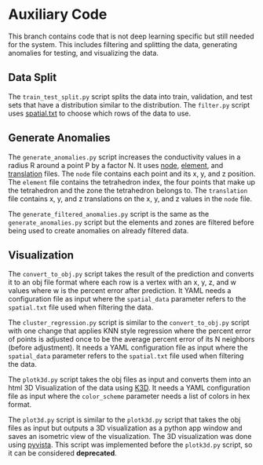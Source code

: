 # Auxiliary Code
This branch contains code that is not deep learning specific but still needed for the system. This includes filtering and splitting the data, generating anomalies for testing, and visualizing the data.

## Data Split
The `train_test_split.py` script splits the data into train, validation, and test sets that have a distribution similar to the distribution.
The `filter.py` script uses [spatial.txt](https://github.com/Aduan002/InversionAE/tree/AuxiliaryCode) to choose which rows of the data to use.

## Generate Anomalies
The `generate_anomalies.py` script increases the conductivity values in a radius R around a point P by a factor N. It uses [node](https://github.com/Aduan002/InversionAE/tree/AuxiliaryCode), [element](https://github.com/Aduan002/InversionAE/tree/AuxiliaryCode), and [translation](https://github.com/Aduan002/InversionAE/tree/AuxiliaryCode) files. The `node` file contains each point and its x, y, and z position. The `element` file contains the tetrahedron index, the four points that make up the tetrahedron and the zone the tetrahedron belongs to. The `translation` file contains x, y, and z translations on the x, y, and z values in the `node` file.

The `generate_filtered_anomalies.py` script is the same as the `generate_anomalies.py` script but the elements and zones are filtered before being used to create anomalies on already filtered data.

## Visualization
The `convert_to_obj.py` script takes the result of the prediction and converts it to an obj file format where each row is a vertex with an x, y, z, and w values where w is the percent error after prediction. It YAML needs a configuration file as input where the `spatial_data` parameter refers to the `spatial.txt` file used when filtering the data.

The `cluster_regression.py` script is similar to the `convert_to_obj.py` script with one change that applies KNN style regression where the percent error of points is adjusted once to be the average percent error of its N neighbors (before adjustment). It needs a YAML configuration file as input where the `spatial_data` parameter refers to the `spatial.txt` file used when filtering the data.

The `plotk3d.py` script takes the obj files as input and converts them into an html 3D Visualization of the data using [K3D](https://github.com/K3D-tools/K3D-jupyter). It needs a YAML configuration file as input where the `color_scheme` parameter needs a list of colors in hex format.

The `plot3d.py` script is similar to the `plotk3d.py` script that takes the obj files as input but outputs a 3D visualization as a python app window and saves an isometric view of the visualization. The 3D visualization was done using [pyvista](https://github.com/pyvista/pyvista). This script was implemented before the `plotk3d.py` script, so it can be considered **deprecated**.
